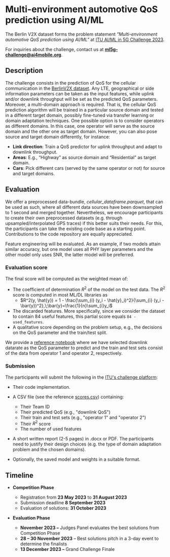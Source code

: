 # Multi-environment automotive QoS prediction using AI/ML

The Berlin V2X dataset forms the problem statement
_"Multi-environment automotive QoS prediction using AI/ML"_ at
[ITU AI/ML in 5G Challenge 2023](https://aiforgood.itu.int/about-ai-for-good/aiml-in-5g-challenge/).

For inquiries about the challenge, contact us at
**ml5g-challenge@ai4mobile.org**.

## Description

The challenge consists in the prediction of QoS for the cellular communication in the
[BerlinV2X dataset](https://ieee-dataport.org/open-access/berlin-v2x).
Any LTE, geographical or side information parameters can be taken as the input features, while uplink and/or downlink throughput will be set as the predicted QoS parameters.
Moreover, a multi-domain approach is required.
That is, the cellular QoS prediction algorithm will be trained in a particular source domain and tested in a different target domain,
possibly fine-tuned via transfer learning or domain adaptation techniques.
One possible option is to consider operators as different domains.
In this case, one operator will serve as the source domain and the other one as target domain.
However, you can also pose source and target domain differently, for instance:

- **Link direction**: Train a QoS predictor for uplink throughput and adapt to downlink throughput.
- **Areas**: E.g., “Highway” as source domain and “Residential” as target domain.
- **Cars**: Pick different cars (served by the same operator or not) for source and target domains.

## Evaluation

We offer a preprocessed data-bundle, *cellular_dataframe.parquet*, that can be used as such, where all different data sources have been downsampled to 1 second and merged together. Nevertheless, we encourage participants to create their own preprocessed datasets (e.g. through upsampled/interpolated GPS traces) if this better suits their needs. For this, the participants can take the existing code base as a starting point. Contributions to the code repository are equally appreciated.

Feature engineering will be evaluated. As an example, if two models attain similar accuracy, but one model uses all PHY layer parameters and the other model only uses SNR, the latter model will be preferred.

### Evaluation score

The final score will be computed as the weighted mean of:

- The coefficient of determination $R^2$ of the model on the test data. The $R^2$ score is computed in most ML/DL libraries as 
	- $`R^2(y, \hat{y}) = 1 - \frac{\sum_{i} (y_i - \hat{y}_i)^2}{\sum_{i} (y_i - \bar{y})^2},\;\bar{y}=\frac{1}{n}\sum_{i}y_i`$
- The discarded features. More specifically, since we consider the dataset to contain 84 useful features, this partial score equals `84 - used_features`.
- A qualitative score depending on the problem setup, e.g., the decisions on the QoS parameter and the train/test split.

We provide a [reference notebook](./reference_notebook.ipynb)
where we have selected downlink datarate as the QoS parameter to predict
and the train and test sets consist of the data from operator 1 and operator 2, respectively.

### Submission

The participants will submit the following in the
[ITU's challenge platform](https://challenge.aiforgood.itu.int/match/matchitem/80):

- Their code implementation.
- A CSV file (see the reference [scores.csv](./scores.csv)) containing:
	- Their Team ID
	- Their predicted QoS (e.g., "downlink QoS")
	- Their train and test sets (e.g., "operator 1" and "operator 2")
	- Their $R^2$ score
	- The number of used features

- A short written report (2-5 pages) in .docx or PDF. The participants need to justify their design choices (e.g. the type of domain adaptation problem and the chosen domains).
- Optionally, the saved model and weights in a suitable format.

## Timeline

- **Competition Phase** 
  - Registration from **23 May 2023** to **31 August 2023**
  - Submission deadline **8 September 2023**
  - Evaluation of solutions: **31 October 2023**

- **Evaluation Phase** 
  - **November 2023 –** Judges Panel evaluates the best solutions from Competition Phase
  - **28 – 30 November 2023** – Best solutions pitch in a 3-day event to determine the finalists
  - **13 December 2023 –** Grand Challenge Finale
